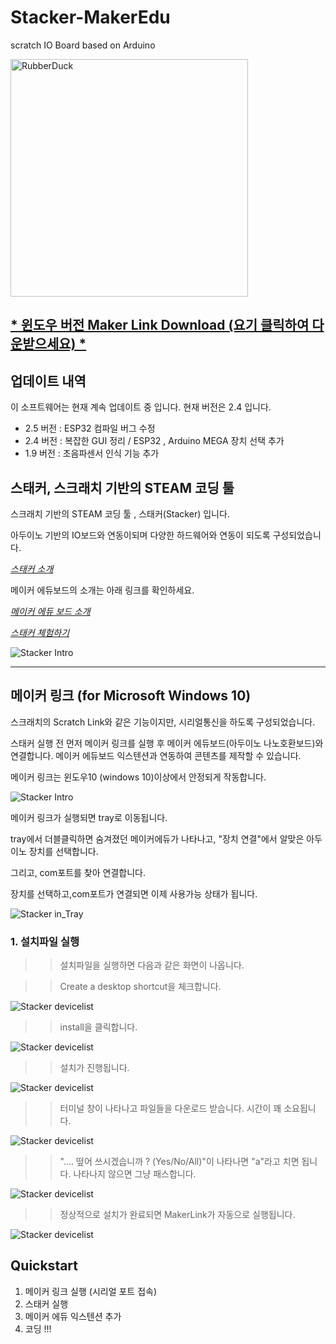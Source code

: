 # Stacker-MakerEdu
scratch IO Board based on Arduino

<img src="https://github.com/makezonefablab/Stacker-MakerEdu/blob/main/img/makeredu.png" width="380px" title="메이커 에듀 " alt="RubberDuck"></img><br/>

## [* 윈도우 버전 Maker Link Download (요기 클릭하여 다운받으세요) *](https://drive.google.com/file/d/1GALysbv7z1RrP17dPQRT4WEr_tlBwGDA/view?usp=share_link)



## 업데이트 내역

이 소프트웨어는 현재 계속 업데이트 중 입니다. 현재 버전은 2.4 입니다.
* 2.5 버전 : ESP32 컴파일 버그 수정
* 2.4 버전 : 복잡한 GUI 정리 / ESP32 , Arduino MEGA 장치 선택 추가
* 1.9 버전 : 초음파센서 인식 기능 추가      



## 스태커, 스크래치 기반의 STEAM 코딩 툴

스크래치 기반의 STEAM 코딩 툴 , 스태커(Stacker) 입니다.

아두이노 기반의 IO보드와 연동이되며 다양한 하드웨어와 연동이 되도록 구성되었습니다.

[*스태커 소개*](http://makezone.co.kr/blog/2021/01/01/%ec%8a%a4%ed%81%ac%eb%9e%98%ec%b9%98-%ea%b8%b0%eb%b0%98%ec%9d%98-sw-%ec%bd%94%eb%94%a9-%ed%88%b4-%ec%8a%a4%ed%83%9c%ec%bb%a4-stacker/)



메이커 에듀보드의 소개는 아래 링크를 확인하세요.

[*메이커 에듀 보드 소개*](http://makezone.co.kr/blog/2018/10/25/%eb%88%84%ea%b5%ac%eb%82%98-%ec%93%b0%eb%8a%94-%eb%a9%94%ec%9d%b4%ed%81%ac-%ec%97%90%eb%93%80make-edu-%eb%b3%b4%eb%93%9c/)



[*스태커 체험하기*](https://stacker.fun)

![Stacker Intro](https://github.com/makezonefablab/Stacker-MakerEdu/blob/main/img/stacker.png)  


---------------------------------------

## 메이커 링크 (for Microsoft Windows 10)

스크래치의 Scratch Link와 같은 기능이지만, 시리얼통신을 하도록 구성되었습니다.

스태커 실행 전 먼저 메이커 링크를 실행 후 메이커 에듀보드(아두이노 나노호환보드)와 연결합니다. 메이커 에듀보드 익스텐션과 연동하여 콘텐츠를 제작할 수 있습니다.

메이커 링크는 윈도우10 (windows 10)이상에서 안정되게 작동합니다.


![Stacker Intro](https://github.com/makezonefablab/Stacker-MakerEdu/blob/main/img/6.png)  


메이커 링크가 실행되면 tray로 이동됩니다.

tray에서 더블클릭하면 숨겨졌던 메이커에듀가 나타나고, "장치 연결"에서 알맞은 아두이노 장치를 선택합니다.

그리고, com포트를 찾아 연결합니다.

장치를 선택하고,com포트가 연결되면 이제 사용가능 상태가 됩니다.


![Stacker in_Tray](https://github.com/makezonefablab/Stacker-MakerEdu/blob/main/img/tray.png) 

### 1. 설치파일 실행
>> 설치파일을 실행하면 다음과 같은 화면이 나옵니다.


>> Create a desktop shortcut을 체크합니다.


![Stacker devicelist](https://github.com/makezonefablab/Stacker-MakerEdu/blob/main/img/1.png)


>> install을 클릭합니다.

![Stacker devicelist](https://github.com/makezonefablab/Stacker-MakerEdu/blob/main/img/2.png)


>> 설치가 진행됩니다.

![Stacker devicelist](https://github.com/makezonefablab/Stacker-MakerEdu/blob/main/img/3.png)

>> 터미널 창이 나타나고 파일들을 다운로드 받습니다. 시간이 꽤 소요됩니다.

![Stacker devicelist](https://github.com/makezonefablab/Stacker-MakerEdu/blob/main/img/4.png)


>> ".... 떺어 쓰시겠습니까 ? (Yes/No/All)"이 나타나면 "a"라고 치면 됩니다. 나타나지 않으면 그냥 패스합니다.

![Stacker devicelist](https://github.com/makezonefablab/Stacker-MakerEdu/blob/main/img/5.png)

>> 정상적으로 설치가 완료되면 MakerLink가 자동으로 실행됩니다.

![Stacker devicelist](https://github.com/makezonefablab/Stacker-MakerEdu/blob/main/img/6.png)


## Quickstart

1. 메이커 링크 실행 (시리얼 포트 접속)
2. 스태커 실행
3. 메이커 에듀 익스텐션 추가
4. 코딩 !!!
